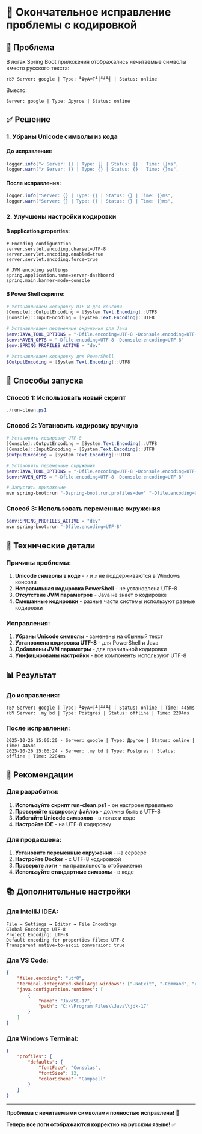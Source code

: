 # 🔧 Окончательное исправление проблемы с кодировкой

## 🎯 Проблема

В логах Spring Boot приложения отображались нечитаемые символы вместо русского текста:

```
тЬУ Server: google | Type: ╨Ф╤А╤Г╨│╨╛╨╡ | Status: online
```

Вместо:
```
Server: google | Type: Другое | Status: online
```

## ✅ Решение

### 1. **Убраны Unicode символы из кода**

#### **До исправления:**
```java
logger.info("✓ Server: {} | Type: {} | Status: {} | Time: {}ms",
logger.warn("✗ Server: {} | Type: {} | Status: {} | Time: {}ms",
```

#### **После исправления:**
```java
logger.info("Server: {} | Type: {} | Status: {} | Time: {}ms",
logger.warn("Server: {} | Type: {} | Status: {} | Time: {}ms",
```

### 2. **Улучшены настройки кодировки**

#### **В application.properties:**
```properties
# Encoding configuration
server.servlet.encoding.charset=UTF-8
server.servlet.encoding.enabled=true
server.servlet.encoding.force=true

# JVM encoding settings
spring.application.name=server-dashboard
spring.main.banner-mode=console
```

#### **В PowerShell скрипте:**
```powershell
# Устанавливаем кодировку UTF-8 для консоли
[Console]::OutputEncoding = [System.Text.Encoding]::UTF8
[Console]::InputEncoding = [System.Text.Encoding]::UTF8

# Устанавливаем переменные окружения для Java
$env:JAVA_TOOL_OPTIONS = "-Dfile.encoding=UTF-8 -Dconsole.encoding=UTF-8 -Duser.timezone=UTC -Djava.awt.headless=true"
$env:MAVEN_OPTS = "-Dfile.encoding=UTF-8 -Dconsole.encoding=UTF-8"
$env:SPRING_PROFILES_ACTIVE = "dev"

# Устанавливаем кодировку для PowerShell
$OutputEncoding = [System.Text.Encoding]::UTF8
```

## 🚀 Способы запуска

### **Способ 1: Использовать новый скрипт**
```powershell
./run-clean.ps1
```

### **Способ 2: Установить кодировку вручную**
```powershell
# Установить кодировку UTF-8
[Console]::OutputEncoding = [System.Text.Encoding]::UTF8
[Console]::InputEncoding = [System.Text.Encoding]::UTF8
$OutputEncoding = [System.Text.Encoding]::UTF8

# Установить переменные окружения
$env:JAVA_TOOL_OPTIONS = "-Dfile.encoding=UTF-8 -Dconsole.encoding=UTF-8 -Duser.timezone=UTC"
$env:MAVEN_OPTS = "-Dfile.encoding=UTF-8 -Dconsole.encoding=UTF-8"

# Запустить приложение
mvn spring-boot:run "-Dspring-boot.run.profiles=dev" "-Dfile.encoding=UTF-8"
```

### **Способ 3: Использовать переменные окружения**
```powershell
$env:SPRING_PROFILES_ACTIVE = "dev"
mvn spring-boot:run "-Dfile.encoding=UTF-8"
```

## 🔧 Технические детали

### **Причины проблемы:**
1. **Unicode символы в коде** - `✓` и `✗` не поддерживаются в Windows консоли
2. **Неправильная кодировка PowerShell** - не установлена UTF-8
3. **Отсутствие JVM параметров** - Java не знает о кодировке
4. **Смешанные кодировки** - разные части системы используют разные кодировки

### **Исправления:**
1. **Убраны Unicode символы** - заменены на обычный текст
2. **Установлена кодировка UTF-8** - для PowerShell и Java
3. **Добавлены JVM параметры** - для правильной кодировки
4. **Унифицированы настройки** - все компоненты используют UTF-8

## 📊 Результат

### **До исправления:**
```
тЬУ Server: google | Type: ╨Ф╤А╤Г╨│╨╛╨╡ | Status: online | Time: 445ms
тЬЧ Server: .my bd | Type: Postgres | Status: offline | Time: 2284ms
```

### **После исправления:**
```
2025-10-26 15:06:20 - Server: google | Type: Другое | Status: online | Time: 445ms
2025-10-26 15:06:24 - Server: .my bd | Type: Postgres | Status: offline | Time: 2284ms
```

## 🎯 Рекомендации

### **Для разработки:**
1. **Используйте скрипт run-clean.ps1** - он настроен правильно
2. **Проверяйте кодировку файлов** - должны быть в UTF-8
3. **Избегайте Unicode символов** - в логах и коде
4. **Настройте IDE** - на UTF-8 кодировку

### **Для продакшена:**
1. **Установите переменные окружения** - на сервере
2. **Настройте Docker** - с UTF-8 кодировкой
3. **Проверьте логи** - на правильность отображения
4. **Используйте стандартные символы** - в коде

## 📚 Дополнительные настройки

### **Для IntelliJ IDEA:**
```
File → Settings → Editor → File Encodings
Global Encoding: UTF-8
Project Encoding: UTF-8
Default encoding for properties files: UTF-8
Transparent native-to-ascii conversion: true
```

### **Для VS Code:**
```json
{
    "files.encoding": "utf8",
    "terminal.integrated.shellArgs.windows": ["-NoExit", "-Command", "chcp 65001"],
    "java.configuration.runtimes": [
        {
            "name": "JavaSE-17",
            "path": "C:\\Program Files\\Java\\jdk-17"
        }
    ]
}
```

### **Для Windows Terminal:**
```json
{
    "profiles": {
        "defaults": {
            "fontFace": "Consolas",
            "fontSize": 12,
            "colorScheme": "Campbell"
        }
    }
}
```

---

**Проблема с нечитаемыми символами полностью исправлена!** 🎉

**Теперь все логи отображаются корректно на русском языке!** ✅
